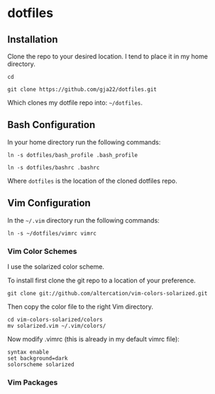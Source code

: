 # dotfiles

## Installation
Clone the repo to your desired location. I tend to place it in my home directory.

`cd`

`git clone https://github.com/gja22/dotfiles.git`

Which clones my dotfile repo into: `~/dotfiles`.

## Bash Configuration
In your home directory run the following commands:

`ln -s dotfiles/bash_profile .bash_profile`

`ln -s dotfiles/bashrc .bashrc`

Where `dotfiles` is the location of the cloned dotfiles repo.

## Vim Configuration
In the `~/.vim` directory run the following commands:

`ln -s ~/dotfiles/vimrc vimrc`

### Vim Color Schemes
I use the solarized color scheme.

To install first clone the git repo to a location of your preference.

`git clone git://github.com/altercation/vim-colors-solarized.git`

Then copy the color file to the right Vim directory.

`cd vim-colors-solarized/colors`\
`mv solarized.vim ~/.vim/colors/`

Now modify .vimrc (this is already in my default vimrc file):

```
syntax enable
set background=dark
solorscheme solarized
```

### Vim Packages



